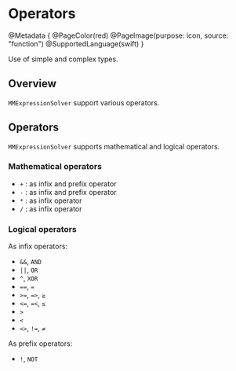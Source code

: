 # Operators

@Metadata {
    @PageColor(red)
    @PageImage(purpose: icon, source: "function") 
    @SupportedLanguage(swift)
}

Use of simple and complex types.

## Overview

``MMExpressionSolver`` support various operators.

## Operators

``MMExpressionSolver`` supports mathematical and logical operators.

### Mathematical operators

- `+` : as infix and prefix operator
- `-` : as infix and prefix operator
- `*` : as infix operator
- `/` : as infix operator

### Logical operators

As infix operators:

- `&&`, `AND`
- `||`, `OR`
- `^`, `XOR`
- `==`, `=`
- `>=`, `=>`, `≥`
- `<=`, `=<`, `≤`
- `>`
- `<`
- `<>`, `!=`, `≠`

As prefix operators:

- `!`, `NOT`
